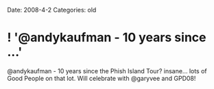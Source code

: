 Date: 2008-4-2
Categories: old

# ! '@andykaufman - 10 years since ...'

@andykaufman - 10 years since the Phish Island Tour? insane... lots of Good People on that lot.  Will celebrate with @garyvee and GPD08!
